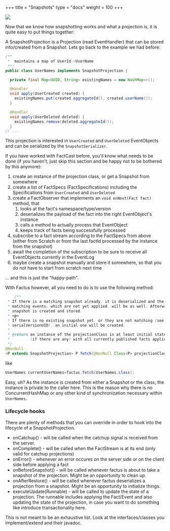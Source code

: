 +++ 
title = "Snapshots"
type = "docs"
weight = 100
+++

![](../ph_sp.png)

Now that we know how snapshotting works and what a projection is, it is quite easy to put things together:

A SnapshotProjection is a Projection (read EventHandler) that can be stored into/created from a Snapshot. Lets go back
to the example we had before:

```java
/**
 *  maintains a map of UserId->UserName
 **/
public class UserNames implements SnapshotProjection {

  private final Map<UUID, String> existingNames = new HashMap<>();

  @Handler
  void apply(UserCreated created) {
    existingNames.put(created.aggregateId(), created.userName());
  }

  @Handler
  void apply(UserDeleted deleted) {
    existingNames.remove(deleted.aggregateId());
  }
// ...
``` 

This projection is interested in `UserCreated` and `UserDeleted` EventObjects and can be serialized by
the `SnapshotSerializer`.

If you have worked with FactCast before, you'll know what needs to be done (if you haven't, just skip this section and
be happy not to be bothered by this anymore):

1. create an instance of the projection class, or get a Snapshot from somewhere
1. create a list of FactSpecs (FactSpecifications) including the Specifications from `UserCreated` and `UserDeleted`
1. create a FactObserver that implements an `void onNext(Fact fact)` method, that
    1. looks at the fact's namespace/type/version
    1. deserializes the payload of the fact into the right EventObject's instance
    1. calls a method to actually process that EventObject
    1. keeps track of facts being successfully processed
1. subscribe to a fact stream according to the FactSpecs from above (either from Scratch or from the last factId
   processed by the instance from the snapshot)
1. await the completion of the subscription to be sure to receive all EventObjects currently in the EventLog
1. maybe create a snapshot manually and store it somewhere, so that you do not have to start from scratch next time

... and this is just the "happy-path".

With Factus however, all you need to do is to use the following method:

```java
    /**
 * If there is a matching snapshot already, it is deserialized and the
 * matching events, which are not yet applied, will be as well. Afterwards, a new
 * snapshot is created and stored.
 * <p>
 * If there is no existing snapshot yet, or they are not matching (see
 * serialVersionUID), an initial one will be created.
 *
 * @return an instance of the projectionClass in at least initial state, and
 *         (if there are any) with all currently published facts applied.
 */
@NonNull
<P extends SnapshotProjection> P fetch(@NonNull Class<P> projectionClass);
```

like

```java
UserNames currentUserNames=factus.fetch(UserNames.class);
```

Easy, uh? As the instance is created from either a Snapshot or the class, the instance is private to the caller here.
This is the reason why there is no ConcurrentHashMap or any other kind of synchronization necessary within `UserNames`.

### Lifecycle hooks

There are plenty of methods that you can override in order to hook into the lifecycle of a SnapshotProjection.

* onCatchup() - will be called when the catchup signal is received from the server.
* onComplete() - will be called when the FactStream is at its end (only valid for catchup projections)
* onError() - whenever an error occures on the server side or on the client side before applying a fact
* onBeforeSnapshot() - will be called whenever factus is about to take a snapshot of the projection. Might be an
  opportunity to clean up.
* onAfterRestore() - will be called whenever factus deserializes a projection from a snapshot. Might be an opportunity
  to initialize things.
* executeUpdate(Runnable) - will be called to update the state of a projection. The runnable includes applying the Fact/Event and also updating the state of the projection, in case you want to do something like introduce transactionality here. 

This is not meant to be an exhaustive list. Look at the interfaces/classes you implement/extend and their javadoc.

